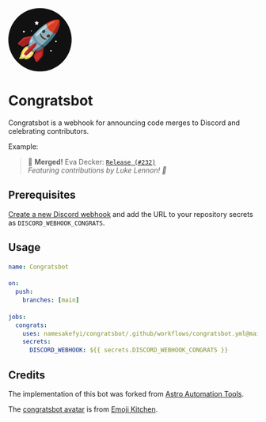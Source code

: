 <img src="/assets/congratsbot-avatar.png" alt="Congratsbot avatar" width="128" style="border-radius: 50%;" />

# Congratsbot

Congratsbot is a webhook for announcing code merges to Discord and celebrating contributors. 

Example:

> 🎊 **Merged!** Eva Decker: [`Release (#232)`](#)  
> _Featuring contributions by Luke Lennon! 🌟_

## Prerequisites

[Create a new Discord webhook](https://support.discord.com/hc/en-us/articles/228383668-Intro-to-Webhooks) and add the URL to your repository secrets as `DISCORD_WEBHOOK_CONGRATS`.

## Usage

```yml
name: Congratsbot

on:
  push:
    branches: [main]

jobs:
  congrats:
    uses: namesakefyi/congratsbot/.github/workflows/congratsbot.yml@main
    secrets:
      DISCORD_WEBHOOK: ${{ secrets.DISCORD_WEBHOOK_CONGRATS }}
```

## Credits

The implementation of this bot was forked from [Astro Automation Tools](https://github.com/withastro/automation).

The [congratsbot avatar](/assets/congratsbot-avatar.png) is from [Emoji Kitchen](https://emoji.supply/kitchen/?%F0%9F%9A%80+%F0%9F%99%82=8x1l3a).
